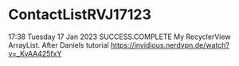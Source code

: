 # ContactListRVJ17123

17:38 Tuesday 17 Jan 2023
SUCCESS.COMPLETE
My RecyclerView ArrayList.
After Daniels tutorial 
https://invidious.nerdvpn.de/watch?v=_KyAA425fxY
